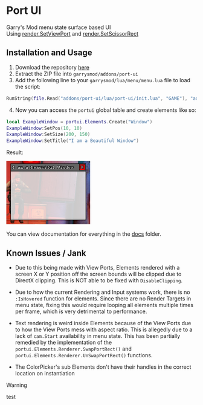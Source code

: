 # Port UI
Garry's Mod menu state surface based UI \
Using [render.SetViewPort](https://gmodwiki.com/render.SetViewPort) and [render.SetScissorRect](https://gmodwiki.com/render.SetScissorRect)

## Installation and Usage
1. Download the repository [here](https://github.com/github-is-garbage/port-ui/archive/refs/heads/main.zip)
2. Extract the ZIP file into `garrysmod/addons/port-ui`
3. Add the following line to your `garrysmod/lua/menu/menu.lua` file to load the script:

```lua
RunString(file.Read("addons/port-ui/lua/port-ui/init.lua", "GAME"), "addons/port-ui/lua/port-ui/init.lua")
```

4. Now you can access the `portui` global table and create elements like so:

```lua
local ExampleWindow = portui.Elements.Create("Window")
ExampleWindow:SetPos(10, 10)
ExampleWindow:SetSize(200, 150)
ExampleWindow:SetTitle("I am a Beautiful Window")
```

Result:

![port-ui Window](./gitimg/window.png)

You can view documentation for everything in the [docs](./docs/README.md) folder.

## Known Issues / Jank
- Due to this being made with View Ports, Elements rendered with a screen X or Y position off the screen bounds
will be clipped due to DirectX clipping. This is NOT able to be fixed with `DisableClipping`.

- Due to how the current Rendering and Input systems work, there is no `:IsHovered` function for elements.
Since there are no Render Targets in menu state, fixing this would require looping all elements multiple times per frame,
which is very detrimental to performance.

- Text rendering is weird inside Elements because of the View Ports due to how the View Ports mess with aspect ratio.
This is allegedly due to a lack of `cam.Start` availability in menu state.
This has been partially remedied by the implementation of the `portui.Elements.Renderer.SwapPortRect()` and `portui.Elements.Renderer.UnSwapPortRect()` functions.

- The ColorPicker's sub Elements don't have their handles in the correct location on instantiation

> [!WARNING]
> test
